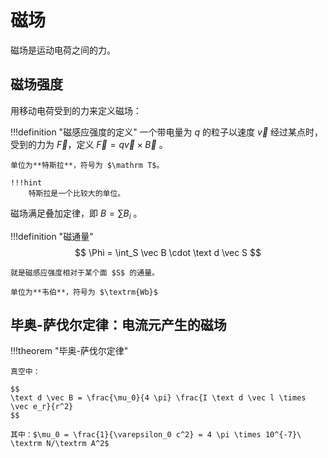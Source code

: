 # 磁场

磁场是运动电荷之间的力。

## 磁场强度

用移动电荷受到的力来定义磁场：

!!!definition "磁感应强度的定义"
    一个带电量为 $q$ 的粒子以速度 $\vec v$ 经过某点时，受到的力为 $\vec F$，定义 $\vec F = q \vec v \times \vec B$ 。

    单位为**特斯拉**，符号为 $\mathrm T$。
    
    !!!hint
        特斯拉是一个比较大的单位。

磁场满足叠加定律，即 $B = \sum B_i$ 。

!!!definition "磁通量"
    $$
    \Phi = \int_S \vec B \cdot \text d \vec S
    $$

    就是磁感应强度相对于某个面 $S$ 的通量。
    
    单位为**韦伯**，符号为 $\textrm{Wb}$

## 毕奥-萨伐尔定律：电流元产生的磁场

!!!theorem "毕奥-萨伐尔定律"

    真空中：

    $$
    \text d \vec B = \frac{\mu_0}{4 \pi} \frac{I \text d \vec l \times \vec e_r}{r^2}
    $$

    其中：$\mu_0 = \frac{1}{\varepsilon_0 c^2} = 4 \pi \times 10^{-7}\ \textrm N/\textrm A^2$
